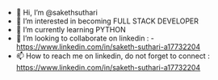 - 👋 Hi, I’m @sakethsuthari
- 👀 I’m interested in becoming FULL STACK DEVELOPER
- 🌱 I’m currently learning PYTHON
- 💞️ I’m looking to collaborate on linkedin : - https://www.linkedin.com/in/saketh-suthari-a17732204
- 📫 How to reach me on linkedin, do not forget to connect : https://www.linkedin.com/in/saketh-suthari-a17732204

<!---
sakethsuthari/sakethsuthari is a ✨ special ✨ repository because its `README.md` (this file) appears on your GitHub profile.
You can click the Preview link to take a look at your changes.
--->
